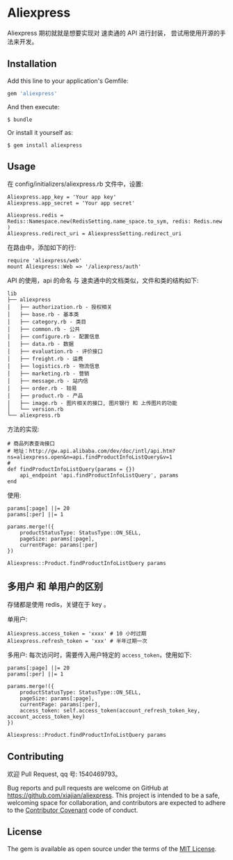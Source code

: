 # Aliexpress

Aliexpress 期初就就是想要实现对 速卖通的 API 进行封装， 尝试用使用开源的手法来开发。

## Installation

Add this line to your application's Gemfile:


```ruby
gem 'aliexpress'
```

And then execute:

    $ bundle

Or install it yourself as:

    $ gem install aliexpress

## Usage

在 config/initializers/aliexpress.rb 文件中，设置: 


```
Aliexpress.app_key = 'Your app key'
Aliexpress.app_secret = 'Your app secret' 

Aliexpress.redis = Redis::Namespace.new(RedisSetting.name_space.to_sym, redis: Redis.new )
Aliexpress.redirect_uri = AliexpressSetting.redirect_uri
```

在路由中，添加如下的行: 

```
require 'aliexpress/web'
mount Aliexpress::Web => '/aliexpress/auth'
```

API 的使用，api 的命名 与 速卖通中的文档类似，文件和类的结构如下: 

```
lib
├── aliexpress
│   ├── authorization.rb - 授权相关
│   ├── base.rb - 基本类
│   ├── category.rb - 类目
│   ├── common.rb - 公共
│   ├── configure.rb - 配置信息
│   ├── data.rb - 数据
│   ├── evaluation.rb - 评价接口
│   ├── freight.rb - 运费
│   ├── logistics.rb - 物流信息
│   ├── marketing.rb - 营销
│   ├── message.rb - 站内信
│   ├── order.rb - 较易
│   ├── product.rb - 产品
│   ├── image.rb - 图片相关的接口, 图片银行 和 上传图片的功能
│   └── version.rb
└── aliexpress.rb
```

方法的实现: 

```
# 商品列表查询接口
# 地址：http://gw.api.alibaba.com/dev/doc/intl/api.htm?ns=aliexpress.open&n=api.findProductInfoListQuery&v=1
#
def findProductInfoListQuery(params = {})
    api_endpoint 'api.findProductInfoListQuery', params
end
```

使用: 

```
params[:page] ||= 20
params[:per] ||= 1

params.merge!({
    productStatusType: StatusType::ON_SELL,
    pageSize: params[:page],
    currentPage: params[:per]
})

Aliexpress::Product.findProductInfoListQuery params
```

## 多用户 和 单用户的区别

存储都是使用 redis，关键在于 key 。

单用户: 

```
Aliexpress.access_token = 'xxxx' # 10 小时过期
Aliexpress.refresh_token = 'xxx' # 半年过期一次
```

多用户: 每次访问时，需要传入用户特定的 `access_token`，使用如下:

```
params[:page] ||= 20
params[:per] ||= 1

params.merge!({
    productStatusType: StatusType::ON_SELL,
    pageSize: params[:page],
    currentPage: params[:per],
    access_token: self.access_token(account_refresh_token_key, account_access_token_key)
})

Aliexpress::Product.findProductInfoListQuery params
```

## Contributing

欢迎 Pull Request, qq 号: 1540469793。 

Bug reports and pull requests are welcome on GitHub at https://github.com/xiajian/aliexpress. This project is intended to be a safe, welcoming space for collaboration, and contributors are expected to adhere to the [Contributor Covenant](http://contributor-covenant.org) code of conduct.

## License

The gem is available as open source under the terms of the [MIT License](http://opensource.org/licenses/MIT).